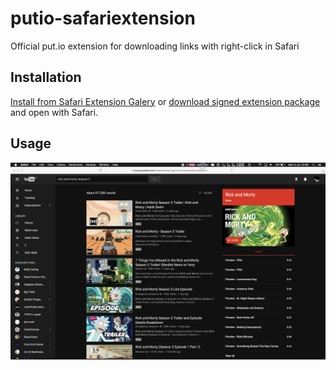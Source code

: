 # putio-safariextension

Official put.io extension for downloading links with right-click in Safari

## Installation
[Install from Safari Extension Galery](https://safari-extensions.apple.com/details/?id=com.putio.safariextension-STJ42L5PJH) or [download signed extension package](https://github.com/putdotio/putio-safariextension/raw/master/putio.safariextz) and open with Safari.

## Usage
<img src="./screenshots/usage.gif" />
